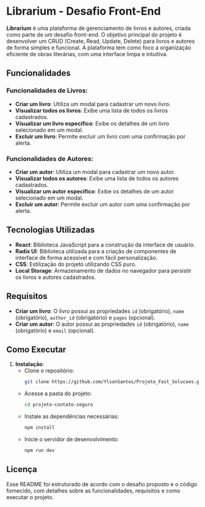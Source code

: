 # Librarium - Desafio Front-End

**Librarium** é uma plataforma de gerenciamento de livros e autores, criada como parte de um desafio front-end. O objetivo principal do projeto é desenvolver um CRUD (Create, Read, Update, Delete) para livros e autores de forma simples e funcional. A plataforma tem como foco a organização eficiente de obras literárias, com uma interface limpa e intuitiva.

## Funcionalidades

### Funcionalidades de Livros:
- **Criar um livro**: Utiliza um modal para cadastrar um novo livro.
- **Visualizar todos os livros**: Exibe uma lista de todos os livros cadastrados.
- **Visualizar um livro específico**: Exibe os detalhes de um livro selecionado em um modal.
- **Excluir um livro**: Permite excluir um livro com uma confirmação por alerta.

### Funcionalidades de Autores:
- **Criar um autor**: Utiliza um modal para cadastrar um novo autor.
- **Visualizar todos os autores**: Exibe uma lista de todos os autores cadastrados.
- **Visualizar um autor específico**: Exibe os detalhes de um autor selecionado em um modal.
- **Excluir um autor**: Permite excluir um autor com uma confirmação por alerta.

## Tecnologias Utilizadas

- **React**: Biblioteca JavaScript para a construção da interface de usuário.
- **Radix UI**: Biblioteca utilizada para a criação de componentes de interface de forma acessível e com fácil personalização.
- **CSS**: Estilização do projeto utilizando CSS puro.
- **Local Storage**: Armazenamento de dados no navegador para persistir os livros e autores cadastrados.

## Requisitos

- **Criar um livro**: O livro possui as propriedades `id` (obrigatório), `name` (obrigatório), `author_id` (obrigatório) e `pages` (opcional).
- **Criar um autor**: O autor possui as propriedades `id` (obrigatório), `name` (obrigatório) e `email` (opcional).

## Como Executar

1. **Instalação**:
   - Clone o repositório:
     ```bash
     git clone https://github.com/YlsonSantos/Projeto_Fast_Solucoes.git
     ```
   - Acesse a pasta do projeto:
     ```bash
     cd projeto-contato-seguro
     ```
   - Instale as dependências necessárias:
     ```bash
     npm install
     ```
   - Inicie o servidor de desenvolvimento:
     ```bash
     npm run dev
     ```

## Licença

Esse README foi estruturado de acordo com o desafio proposto e o código fornecido, com detalhes sobre as funcionalidades, requisitos e como executar o projeto.
